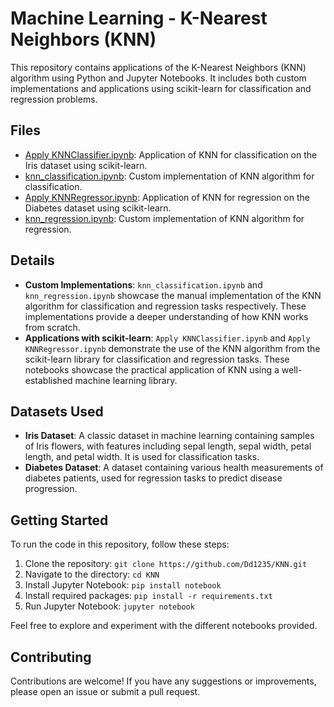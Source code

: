 # Machine Learning - K-Nearest Neighbors (KNN)

This repository contains applications of the K-Nearest Neighbors (KNN) algorithm using Python and Jupyter Notebooks. It includes both custom implementations and applications using scikit-learn for classification and regression problems.

## Files

- [Apply KNNClassifier.ipynb](Apply%20KNNClassifier.ipynb): Application of KNN for classification on the Iris dataset using scikit-learn.
- [knn_classification.ipynb](knn_classification.ipynb): Custom implementation of KNN algorithm for classification.
- [Apply KNNRegressor.ipynb](Apply%20KNNRegressor.ipynb): Application of KNN for regression on the Diabetes dataset using scikit-learn.
- [knn_regression.ipynb](knn_regression.ipynb): Custom implementation of KNN algorithm for regression.

## Details

- **Custom Implementations**: `knn_classification.ipynb` and `knn_regression.ipynb` showcase the manual implementation of the KNN algorithm for classification and regression tasks respectively. These implementations provide a deeper understanding of how KNN works from scratch.
- **Applications with scikit-learn**: `Apply KNNClassifier.ipynb` and `Apply KNNRegressor.ipynb` demonstrate the use of the KNN algorithm from the scikit-learn library for classification and regression tasks. These notebooks showcase the practical application of KNN using a well-established machine learning library.

## Datasets Used

- **Iris Dataset**: A classic dataset in machine learning containing samples of Iris flowers, with features including sepal length, sepal width, petal length, and petal width. It is used for classification tasks.
- **Diabetes Dataset**: A dataset containing various health measurements of diabetes patients, used for regression tasks to predict disease progression.

## Getting Started

To run the code in this repository, follow these steps:

1. Clone the repository: `git clone https://github.com/Dd1235/KNN.git`
2. Navigate to the directory: `cd KNN`
3. Install Jupyter Notebook: `pip install notebook`
4. Install required packages: `pip install -r requirements.txt`
5. Run Jupyter Notebook: `jupyter notebook`

Feel free to explore and experiment with the different notebooks provided.

## Contributing

Contributions are welcome! If you have any suggestions or improvements, please open an issue or submit a pull request.
